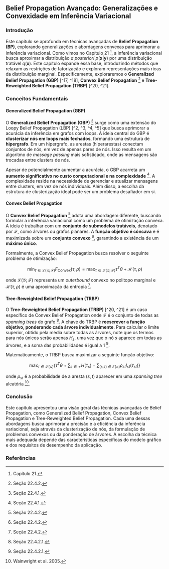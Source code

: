 ## Belief Propagation Avançado: Generalizações e Convexidade em Inferência Variacional

### Introdução
Este capítulo se aprofunda em técnicas avançadas de **Belief Propagation (BP)**, explorando generalizações e abordagens convexas para aprimorar a inferência variacional. Como vimos no Capítulo 21 [^1], a inferência variacional busca aproximar a distribuição *a posteriori* $p(\mathbf{x}|\mathbf{y})$ por uma distribuição tratável $q(\mathbf{x})$. Este capítulo expande essa base, introduzindo métodos que relaxam as restrições de fatorização e exploram representações mais ricas da distribuição marginal. Especificamente, exploraremos o **Generalized Belief Propagation (GBP)** [^17, ^18], **Convex Belief Propagation** [^19] e **Tree-Reweighted Belief Propagation (TRBP)** [^20, ^21].

### Conceitos Fundamentais

#### Generalized Belief Propagation (GBP)
O **Generalized Belief Propagation (GBP)** [^17] surge como uma extensão do Loopy Belief Propagation (LBP) [^2, ^3, ^4, ^5] que busca aprimorar a acurácia da inferência em grafos com loops. A ideia central do GBP é **clusterizar nós em loops mais fechados**, formando uma estrutura de **hipergrafo**. Em um hipergrafo, as arestas (hiperarestas) conectam conjuntos de nós, em vez de apenas pares de nós. Isso resulta em um algoritmo de *message passing* mais sofisticado, onde as mensagens são trocadas entre clusters de nós.

Apesar de potencialmente aumentar a acurácia, o GBP acarreta um **aumento significativo no custo computacional e na complexidade** [^17]. A complexidade reside na necessidade de gerenciar e atualizar mensagens entre clusters, em vez de nós individuais. Além disso, a escolha da estrutura de clusterização ideal pode ser um problema desafiador em si.

#### Convex Belief Propagation
O **Convex Belief Propagation** [^19] adota uma abordagem diferente, buscando formular a inferência variacional como um problema de otimização convexa. A ideia é trabalhar com um **conjunto de submodelos tratáveis**, denotado por $\mathcal{F}$, como árvores ou grafos planares. A **função objetivo é côncava** e é maximizada sobre um **conjunto convexo** [^19], garantindo a existência de um **máximo único**.

Formalmente, a Convex Belief Propagation busca resolver o seguinte problema de otimização:

$$ \min_{\tau \in \mathcal{L}(\mathcal{G};\mathcal{F})} F_{\text{Convex}}(\tau, \rho) = \max_{\tau \in \mathcal{L}(\mathcal{G};\mathcal{F})} \tau^T \theta + \mathcal{H}(\tau, \rho) $$

onde $\mathcal{L}(\mathcal{G};\mathcal{F})$ representa um *outerbound* convexo no politopo marginal e $\mathcal{H}(\tau, \rho)$ é uma aproximação da entropia [^19].

#### Tree-Reweighted Belief Propagation (TRBP)
O **Tree-Reweighted Belief Propagation (TRBP)** [^20, ^21] é um caso específico de Convex Belief Propagation onde $\mathcal{F}$ é o conjunto de todas as *spanning trees* do grafo [^20]. A chave do TRBP é **reescrever a função objetivo, ponderando cada árvore individualmente**. Para calcular o limite superior, obtido pela média sobre todas as árvores, note que os termos para nós únicos serão apenas $H_s$, uma vez que o nó $s$ aparece em todas as árvores, e a soma das probabilidades é igual a 1 [^20].

Matematicamente, o TRBP busca maximizar a seguinte função objetivo:

$$ \max_{\tau \in \mathcal{L}(\mathcal{G})} \left\{ \tau^T \theta + \sum_{s \in \mathcal{V}} H(\tau_s) - \sum_{(s,t) \in \mathcal{E}(\mathcal{G})} \rho_{st} I_{st}(\tau_{st}) \right\} $$

onde $\rho_{st}$ é a probabilidade de a aresta $(s, t)$ aparecer em uma *spanning tree* aleatória [^21].

### Conclusão

Este capítulo apresentou uma visão geral das técnicas avançadas de Belief Propagation, como Generalized Belief Propagation, Convex Belief Propagation e Tree-Reweighted Belief Propagation. Cada uma dessas abordagens busca aprimorar a precisão e a eficiência da inferência variacional, seja através da clusterização de nós, da formulação de problemas convexos ou da ponderação de árvores. A escolha da técnica mais adequada depende das características específicas do modelo gráfico e dos requisitos de desempenho da aplicação.

### Referências
[^1]: Capítulo 21.
[^2]: Seção 20.2.
[^3]: Seção 22.2.
[^4]: Weiss 2001.
[^5]: Pearl 1988.
[^6]: McEliece et al. 1998.
[^7]: Berrou et al. 1993.
[^8]: Murphy et al. 1999.
[^9]: Kschischang et al. 2001.
[^10]: Frey 2003.
[^11]: Yedidia et al. 2001.
[^12]: Wainwright and Jordan 2008b.
[^13]: Koller and Friedman 2009.
[^14]: Bertsekas 1997.
[^15]: Elidan et al. 2006.
[^16]: Sutton and McCallum 2007.
[^17]: Seção 22.4.1.
[^18]: Wainwright and Jordan 2008b, Sec 4.2.
[^19]: Seção 22.4.2.
[^20]: Seção 22.4.2.1.
[^21]: Wainwright et al. 2005.
<!-- END -->